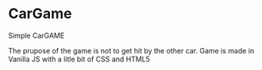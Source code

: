 # CarGame
 Simple CarGAME
 
The prupose of the game is not to get hit by the other car. Game is made in Vanilla JS with a litle bit of CSS and HTML5
